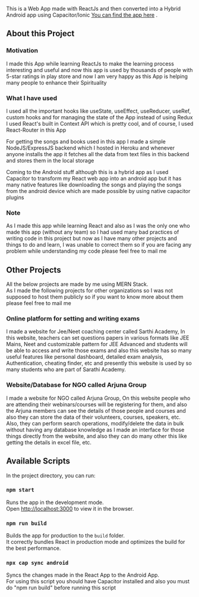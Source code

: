 This is a Web App made with ReactJs and then converted into a Hybrid Android app using Capacitor/Ionic [You can find the app here](https://play.google.com/store/apps/details?id=com.rahulkudum.vaisnava_songs) 
.
## About this Project

### Motivation
I made this App while learning ReactJs to make the learning process interesting and useful and now this app is used by thousands of people with 5-star ratings in play store and now I am very happy as this App is helping many people to enhance their Spirituality

### What I have used
I used all the important hooks like useState, useEffect, useReducer, useRef, custom hooks and for managing the state of the App instead of using Redux I used React's built in Context API which is pretty cool, and of course, I used React-Router in this App

For getting the songs and books used in this app I made a simple NodeJS/ExpressJS backend which I hosted in Heroku and whenever anyone installs the app it fetches all the data from text files in this backend and stores them in the local storage

Coming to the Android stuff although this is a hybrid app as I used Capacitor to transform my React web app into an android app but it has many native features like downloading the songs and playing the songs from the android device which are made possible by using native capacitor plugins

### Note
As I made this app while learning React and also as I was the only one who made this app (without any team) so I had used many bad practices of writing code in this project but now as I have many other projects and things to do and learn, I was unable to correct them so if you are facing any problem while understanding my code please feel free to mail me

## Other Projects
All the below projects are made by me using MERN Stack.<br /> 
As I made the following projects for other organizations so I was not supposed to host them publicly so if you want to know more about them please feel free to mail me

### Online platform for setting and writing exams
I made a website for Jee/Neet coaching center called Sarthi Academy, In this website, teachers can set questions papers in various formats like JEE Mains, Neet and customizable pattern for JEE Advanced and students will be able to access and write those exams and also this website has so many useful features like personal dashboard, detailed exam analysis, Authentication, cheating finder, etc and presently this website is used by so many students who are part of Sarathi Academy.

### Website/Database for NGO called Arjuna Group
I made a website for NGO called Arjuna Group, On this website people who are attending their webinars/courses will be registering for them, and also the Arjuna members can see the details of those people and courses and also they can store the data of their volunteers, courses, speakers, etc. Also, they can perform search operations, modify/delete the data in bulk without having any database knowledge as I made an interface for those things directly from the website, and also they can do many other this like getting the details in excel file, etc.

## Available Scripts

In the project directory, you can run:

### `npm start`

Runs the app in the development mode.<br />
Open [http://localhost:3000](http://localhost:3000) to view it in the browser.

### `npm run build`

Builds the app for production to the `build` folder.<br />
It correctly bundles React in production mode and optimizes the build for the best performance.


### `npx cap sync android`

Syncs the changes made in the React App to the Android App.<br />
For using this script you should have Capacitor installed and also you must do "npm run build" before running this script  
